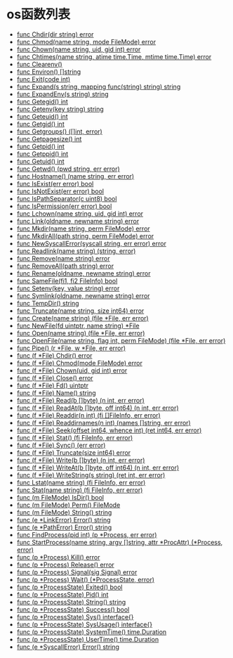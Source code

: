 # os函数列表

- [func Chdir(dir string) error](Chdir.md)
- [func Chmod(name string, mode FileMode) error](Chmod.md)
- [func Chown(name string, uid, gid int) error](Chown.md)
- [func Chtimes(name string, atime time.Time, mtime time.Time) error](Chtimes.md)
- [func Clearenv()](Clearenv.md)
- [func Environ() []string](Environ.md)
- [func Exit(code int)](Exit.md)
- [func Expand(s string, mapping func(string) string) string](Expand.md)
- [func ExpandEnv(s string) string](ExpandEnv.md)
- [func Getegid() int](Getegid.md)
- [func Getenv(key string) string](Getenv.md)
- [func Geteuid() int](Geteuid.md)
- [func Getgid() int](Getgid.md)
- [func Getgroups() ([]int, error)](Getgroups.md)
- [func Getpagesize() int](Getpagesize.md)
- [func Getpid() int](Getpid.md)
- [func Getppid() int](Getppid.md)
- [func Getuid() int](Getuid.md)
- [func Getwd() (pwd string, err error)](Getwd.md)
- [func Hostname() (name string, err error)](Hostname.md)
- [func IsExist(err error) bool](IsExist.md)
- [func IsNotExist(err error) bool](IsNotExist.md)
- [func IsPathSeparator(c uint8) bool](IsPathSeparator.md)
- [func IsPermission(err error) bool](IsPermission.md)
- [func Lchown(name string, uid, gid int) error](Lchown.md)
- [func Link(oldname, newname string) error](Link.md)
- [func Mkdir(name string, perm FileMode) error](Mkdir.md)
- [func MkdirAll(path string, perm FileMode) error](MkdirAll.md)
- [func NewSyscallError(syscall string, err error) error](NewSyscallError.md)
- [func Readlink(name string) (string, error)](Readlink.md)
- [func Remove(name string) error](Remove.md)
- [func RemoveAll(path string) error](RemoveAll.md)
- [func Rename(oldname, newname string) error](Rename.md)
- [func SameFile(fi1, fi2 FileInfo) bool](SameFile.md)
- [func Setenv(key, value string) error](Setenv.md)
- [func Symlink(oldname, newname string) error](Symlink.md)
- [func TempDir() string](TempDir.md)
- [func Truncate(name string, size int64) error](Truncate.md)
- [func Create(name string) (file *File, err error)](File_Create.md)
- [func NewFile(fd uintptr, name string) *File](File_NewFile.md)
- [func Open(name string) (file *File, err error)](File_Open.md)
- [func OpenFile(name string, flag int, perm FileMode) (file *File, err error)](File_OpenFile.md)
- [func Pipe() (r *File, w *File, err error)](File_Pipe.md)
- [func (f *File) Chdir() error](File_Chdir.md)
- [func (f *File) Chmod(mode FileMode) error](File_Chmod.md)
- [func (f *File) Chown(uid, gid int) error](File_Chown.md)
- [func (f *File) Close() error](File_Close.md)
- [func (f *File) Fd() uintptr](File_Fd.md)
- [func (f *File) Name() string](File_Name.md)
- [func (f *File) Read(b []byte) (n int, err error)](File_Read.md)
- [func (f *File) ReadAt(b []byte, off int64) (n int, err error)](File_ReadAt.md)
- [func (f *File) Readdir(n int) (fi []FileInfo, err error)](File_Readdir.md)
- [func (f *File) Readdirnames(n int) (names []string, err error)](File_Readdirnames.md)
- [func (f *File) Seek(offset int64, whence int) (ret int64, err error)](File_Seek.md)
- [func (f *File) Stat() (fi FileInfo, err error)](File_Stat.md)
- [func (f *File) Sync() (err error)](File_Sync.md)
- [func (f *File) Truncate(size int64) error](File_Truncate.md)
- [func (f *File) Write(b []byte) (n int, err error)](File_Write.md)
- [func (f *File) WriteAt(b []byte, off int64) (n int, err error)](File_WriteAt.md)
- [func (f *File) WriteString(s string) (ret int, err error)](File_WriteString.md)
- [func Lstat(name string) (fi FileInfo, err error)](FileInfo_Lstat.md)
- [func Stat(name string) (fi FileInfo, err error)](FileInfo_Stat.md)
- [func (m FileMode) IsDir() bool](FileMode_IsDir.md)
- [func (m FileMode) Perm() FileMode](FileMode_Perm.md)
- [func (m FileMode) String() string](FileMode_String.md)
- [func (e *LinkError) Error() string](LinkError_Error.md)
- [func (e *PathError) Error() string](PathError_Error.md)
- [func FindProcess(pid int) (p *Process, err error)](Process_FindProcess.md)
- [func StartProcess(name string, argv []string, attr *ProcAttr) (*Process, error)](Process_StartProcess.md)
- [func (p *Process) Kill() error](Process_Kill.md)
- [func (p *Process) Release() error](Process_Release.md)
- [func (p *Process) Signal(sig Signal) error](Process_Signal.md)
- [func (p *Process) Wait() (*ProcessState, error)](Process_Wait.md)
- [func (p *ProcessState) Exited() bool](ProcessState_Exited.md)
- [func (p *ProcessState) Pid() int](ProcessState_Pid.md)
- [func (p *ProcessState) String() string](ProcessState_String.md)
- [func (p *ProcessState) Success() bool](ProcessState_Success.md)
- [func (p *ProcessState) Sys() interface{}](ProcessState_Sys.md)
- [func (p *ProcessState) SysUsage() interface{}](ProcessState_SysUsage.md)
- [func (p *ProcessState) SystemTime() time.Duration](ProcessState_SystemTime.md)
- [func (p *ProcessState) UserTime() time.Duration](ProcessState_UserTime.md)
- [func (e *SyscallError) Error() string](SyscallError_Error.md)
